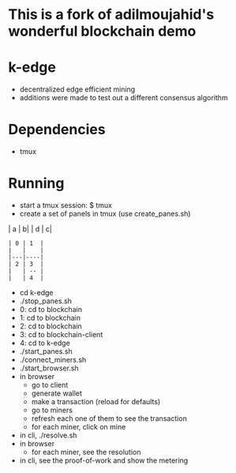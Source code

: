 
# This is a fork of adilmoujahid's wonderful blockchain demo
# k-edge
  - decentralized edge efficient mining
  - additions were made to test out a different consensus algorithm
# Dependencies
  - tmux
# Running
  - start a tmux session: $ tmux
  - create a set of panels in tmux (use create_panes.sh)
  
  | a | b|
| d | c|

    | 0 | 1  |
    |   |    |
    |---|----|
    | 2 | 3  |
    |   | -- |
    |   | 4  |

  - cd k-edge
  - ./stop_panes.sh
  - 0: cd to blockchain
  - 1: cd to blockchain
  - 2: cd to blockchain
  - 3: cd to blockchain-client
  - 4: cd to k-edge
  - ./start_panes.sh
  - ./connect_miners.sh
  - ./start_browser.sh
  - in browser
    - go to client
    - generate wallet
    - make a transaction (reload for defaults)
    - go to miners
    - refresh each one of them to see the transaction
    - for each miner, click on mine
  - in cli, ./resolve.sh
  - in browser
    - for each miner, see the resolution
  - in cli, see the proof-of-work and show the metering
